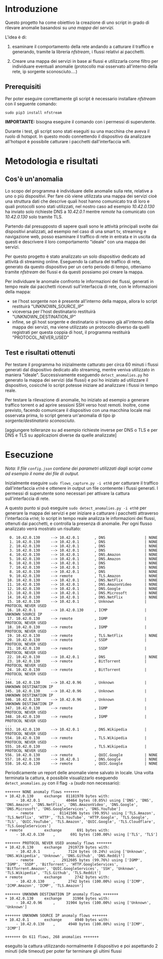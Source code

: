 # Introduzione
Questo progetto ha come obiettivo la creazione di uno script in grado di rilevare anomalie basandosi su *una mappa dei servizi.* 

L'idea è di: 
1. esaminare il comportamento della rete andando a catturare il traffico e generando, tramite la libreria *nfstream*, i flussi relativi ai pacchetti.

2. Creare una mappa dei servizi in base ai flussi e utilizzarla come filtro per individuare eventuali anomalie (protocollo mai osservato all'interno della rete, ip sorgente sconosciuto....)

## Prerequisiti
Per poter eseguire correttamente gli script è necessario installare *nfstream* con il seguente comando:

`sudo pip3 install nfstream`

**IMPORTANTE:** bisogna eseguire il comando con i permessi di superutente.

Durante i test, gli script sono stati eseguiti su una macchina che aveva il ruolo di hotspot. In questo modo connettendo il dispositivo da analizzare all'hotspot è possibile catturare i pacchetti dall'interfaccia wifi. 

# Metodologia e risultati

## Cos'è un'anomalia
Lo scopo del programma è individuare delle anomalie sulla rete, relative a uno o più dispositivi. Per fare ciò viene utilizzata una mappa dei servizi cioè una struttura dati che descrive quali host hanno comunicato tra di loro e quali protocolli sono stati utilizzati, nel nostro caso ad esempio *10.42.0.130* ha inviato solo richieste DNS a *10.42.0.1* mentre *remote* ha comunicato con *10.42.0.130* solo tramite TLS.

Partendo dal presupposto di sapere quali sono le attività principali svolte dai dispositivi analizzati, ad esempio nel caso di una smart tv, streaming e navigazione web, posso esaminare il traffico di rete in entrata e in uscita da questi e descrivere il loro comportamento "ideale" con una mappa dei servizi.

Per questo progetto è stato analizzato un solo dispositivo dedicato ad attività di streaming online. Eseguendo la cattura del traffico di rete, generato da questo dispositivo per un certo periodo di tempo, otteniamo tramite *nfstream* dei flussi e da questi possiamo poi creare la mappa.   

Per individuare le anomalie confronto le informazioni dei flussi, generati in tempo reale dai pacchetti ricevuti sull'interfaccia di rete, con le informazioni della mappa:
- se l'host sorgente non è presente all'interno della mappa, allora lo script restituirà "UNKNOWN_SOURCE_IP"
- viceversa per l'host destinatario restituirà "UNKNOWN_DESTINATION_IP"
- infine, se gli host sorgente e destinatario si trovano già all'interno della mappa dei servizi, ma viene utilizzato un protocollo diverso da quelli registrati per questa coppia di host, il programma restituirà "PROTOCOL_NEVER_USED"

## Test e risultati ottenuti
Per testare il programma ho inizialmente catturato per circa 60 minuti i flussi generati dal dispositivo dedicato allo streaming, mentre veniva utilizzato in maniera "ideale". Successivamente eseguendo `detect_anomalies.py` ho generato la mappa dei servizi (dai flussi) e poi ho iniziato ad utilizzare il dispositivo, cosicché lo script potesse iniziare ad analizzare i flussi in tempo reale.

Per testare la rilevazione di anomalie, ho iniziato ad esempio a generare traffico torrent o ad aprire sessioni SSH verso host remoti. Inoltre, come previsto, facendo comunicare il dispositivo con una macchina locale mai osservata prima, lo script genera un'anomalia di tipo *ip sorgente/destinatario sconosciuto*.

[aggiungere tolleranze su ad esempio richieste inverse per DNS o TLS e per DNS e TLS su applicazioni diverse da quelle analizzate]


# Esecuzione
*Nota: Il file `config.json` contiene dei parametri utilizzati dagli script come ad esempio il nome dei file di output.*

Inizialmente eseguire `sudo flows_capture.py -i eth0` per catturare il traffico dall'interfaccia `eth0` e ottenere in output un file contenente i flussi generati. I permessi di superutente sono necessari per attivare la cattura sull'interfaccia di rete.

A questo punto si può eseguire `sudo detect_anomalies.py -i eth0` per generare la mappa dei servizi e per iniziare a catturare i pacchetti attraverso l'interfaccia `eth0`; lo script in tempo reale analizza le informazioni dei flussi, ottenuti dai pacchetti, e controlla la presenza di anomalie. Per ogni flusso analizzato verrà mostrato un risultato:

```
  0. 10.42.0.130     --> 10.42.0.1       , DNS                  | NONE
  1. 10.42.0.130     --> 10.42.0.1       , DNS                  | NONE
  2. 10.42.0.130     --> 10.42.0.1       , DNS                  | NONE
  3. 10.42.0.130     --> 10.42.0.1       , DNS                  | NONE
  4. 10.42.0.130     --> 10.42.0.1       , DNS.Amazon           | NONE
  5. 10.42.0.130     --> 10.42.0.1       , DNS.Amazon           | NONE
  6. 10.42.0.130     --> 10.42.0.1       , DNS                  | NONE
  7. 10.42.0.130     --> 10.42.0.1       , DNS                  | NONE
  8. 10.42.0.130     --> 10.42.0.1       , DNS                  | NONE
  9. 10.42.0.130     --> remote          , TLS.Amazon           | NONE
 10. 10.42.0.130     --> 10.42.0.1       , DNS.NetFlix          | NONE
 11. 10.42.0.130     --> 10.42.0.1       , DNS.AmazonVideo      | NONE
 12. 10.42.0.130     --> 10.42.0.1       , DNS.Google           | NONE
 13. 10.42.0.130     --> 10.42.0.1       , DNS.Microsoft        | NONE
 14. 10.42.0.130     --> 10.42.0.1       , DNS.NetFlix          | NONE
 15. 10.42.0.130     --> 10.42.0.1       , Unknown              | PROTOCOL NEVER USED
 16. 10.42.0.1       --> 10.42.0.130     , ICMP                 | UNKNOWN SOURCE IP
 17. 10.42.0.130     --> remote          , IGMP                 | PROTOCOL NEVER USED
 18. 10.42.0.130     --> remote          , IGMP                 | PROTOCOL NEVER USED
 19. 10.42.0.130     --> remote          , TLS.NetFlix          | NONE
 20. 10.42.0.130     --> remote          , SSDP                 | PROTOCOL NEVER USED
 21. 10.42.0.130     --> remote          , SSDP                 | PROTOCOL NEVER USED
 22. 10.42.0.130     --> 10.42.0.1       , DNS                  | NONE
 23. 10.42.0.130     --> remote          , BitTorrent           | PROTOCOL NEVER USED
 24. 10.42.0.130     --> remote          , BitTorrent           | PROTOCOL NEVER USED
... 
344. 10.42.0.130     --> 10.42.0.96      , Unknown              | UNKNOWN DESTINATION IP
345. 10.42.0.130     --> 10.42.0.96      , Unknown              | UNKNOWN DESTINATION IP
346. 10.42.0.130     --> 10.42.0.96      , Unknown              | UNKNOWN DESTINATION IP
347. 10.42.0.130     --> remote          , IGMP                 | PROTOCOL NEVER USED
348. 10.42.0.130     --> remote          , IGMP                 | PROTOCOL NEVER USED
...
553. 10.42.0.130     --> 10.42.0.1       , DNS.Wikipedia        | PROTOCOL NEVER USED
554. 10.42.0.130     --> remote          , TLS.Wikipedia        | PROTOCOL NEVER USED
555. 10.42.0.130     --> remote          , TLS.Wikipedia        | PROTOCOL NEVER USED
556. 10.42.0.130     --> remote          , QUIC.Google          | NONE
557. 10.42.0.130     --> 10.42.0.1       , DNS.Google           | NONE
558. 10.42.0.130     --> remote          , QUIC.Google          | NONE
```

Periodicamente un report delle anomalie viene salvato in locale. Una volta terminata la cattura, è possibile visualizzarlo eseguendo `detect_anomalies.py` con il flag `-a` (*sudo* non necessario):

```
+++++++ NONE anomaly flows +++++++
+ 10.42.0.130     exchange  81181970 bytes with: 
	 - 10.42.0.1      ,     40464 bytes (0.05%) using ['DNS', 'DNS', 'DNS.Amazon', 'DNS.NetFlix', 'DNS.AmazonVideo', 'DNS.Google', 'DNS.Microsoft', 'DNS.GoogleServices', 'DNS.YouTube']
	 - remote         ,  81141506 bytes (99.95%) using ['TLS.Amazon', 'TLS.NetFlix', 'HTTP', 'TLS.YouTube', 'HTTP.Google', 'TLS.Google', 'TLS', 'QUIC.YouTube', 'TLS.Amazon', 'QUIC.Google', 'TLS.Cloudflare', 'TLS.GoogleServices']
+ remote          exchange       691 bytes with: 
	 - 10.42.0.130    ,       691 bytes (100.00%) using ['TLS', 'TLS']

+++++++ PROTOCOL NEVER USED anomaly flows +++++++
+ 10.42.0.130     exchange   2919729 bytes with: 
	 - 10.42.0.1      ,      7124 bytes (0.24%) using ['Unknown', 'DNS.Wikipedia', 'Unknown', 'DNS.Github', 'DNS.Reddit']
	 - remote         ,   2912605 bytes (99.76%) using ['IGMP', 'IGMP', 'SSDP', 'BitTorrent', 'HTTP.GoogleServices', 'BitTorrent.Amazon', 'QUIC.GoogleServices', 'SSH', 'Unknown', 'TLS.Wikipedia', 'TLS.Github', 'TLS.Reddit']
+ remote          exchange      2742 bytes with: 
	 - 10.42.0.130    ,      2742 bytes (100.00%) using ['ICMP', 'ICMP.Amazon', 'ICMP', 'TLS.Amazon']

+++++++ UNKNOWN DESTINATION IP anomaly flows +++++++
+ 10.42.0.130     exchange     31904 bytes with: 
	 - 10.42.0.96     ,     31904 bytes (100.00%) using ['Unknown', 'Unknown']

+++++++ UNKNOWN SOURCE IP anomaly flows +++++++
+ 10.42.0.1       exchange      4940 bytes with: 
	 - 10.42.0.130    ,      4940 bytes (100.00%) using ['ICMP', 'ICMP']

+++++++ On 611 flows, 268 anomalies +++++++
```

eseguito la cattura utilizzando normalmente il dispositivo e poi aspettando 2 minuti (idle timeout) per poter far terminare gli ultimi flussi